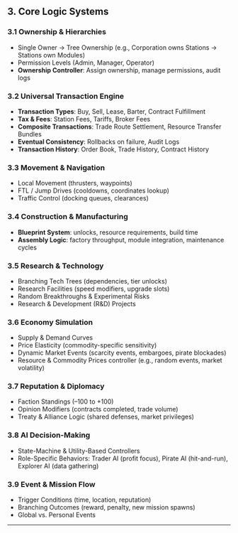 

## 3. Core Logic Systems  

### 3.1 Ownership & Hierarchies  
- Single Owner → Tree Ownership (e.g., Corporation owns Stations → Stations own Modules)  
- Permission Levels (Admin, Manager, Operator)
- **Ownership Controller**: Assign ownership, manage permissions, audit logs


### 3.2 Universal Transaction Engine  
- **Transaction Types**: Buy, Sell, Lease, Barter, Contract Fulfillment  
- **Tax & Fees**: Station Fees, Tariffs, Broker Fees  
- **Composite Transactions**: Trade Route Settlement, Resource Transfer Bundles  
- **Eventual Consistency**: Rollbacks on failure, Audit Logs
- **Transaction History**: Order Book, Trade History, Contract History


### 3.3 Movement & Navigation  
- Local Movement (thrusters, waypoints)  
- FTL / Jump Drives (cooldowns, coordinates lookup)  
- Traffic Control (docking queues, clearances)

### 3.4 Construction & Manufacturing  
- **Blueprint System**: unlocks, resource requirements, build time  
- **Assembly Logic**: factory throughput, module integration, maintenance cycles

### 3.5 Research & Technology  
- Branching Tech Trees (dependencies, tier unlocks)  
- Research Facilities (speed modifiers, upgrade slots)  
- Random Breakthroughs & Experimental Risks
- Research & Development (R&D) Projects

### 3.6 Economy Simulation  
- Supply & Demand Curves  
- Price Elasticity (commodity-specific sensitivity)  
- Dynamic Market Events (scarcity events, embargoes, pirate blockades)
- Resource & Commodity Prices controller (e.g., random events, market volatility)


### 3.7 Reputation & Diplomacy  
- Faction Standings (–100 to +100)  
- Opinion Modifiers (contracts completed, trade volume)  
- Treaty & Alliance Logic (shared defenses, market privileges)

### 3.8 AI Decision-Making  
- State-Machine & Utility-Based Controllers  
- Role-Specific Behaviors: Trader AI (profit focus), Pirate AI (hit-and-run), Explorer AI (data gathering)

### 3.9 Event & Mission Flow  
- Trigger Conditions (time, location, reputation)  
- Branching Outcomes (reward, penalty, new mission spawns)  
- Global vs. Personal Events

---